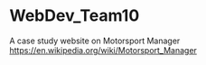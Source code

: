 # WebDev_Team10
A case study website on Motorsport Manager
https://en.wikipedia.org/wiki/Motorsport_Manager
